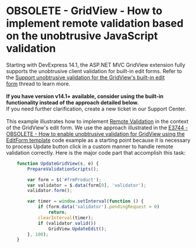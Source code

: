 # OBSOLETE - GridView - How to implement remote validation based on the unobtrusive JavaScript validation


Starting with DevExpress 14.1, the ASP.NET MVC GridView extension fully supports the unobtrusive client validation for built-in edit forms. Refer to the <a href="https://www.devexpress.com/Support/Center/p/S173266">Support unobtrusive validation for the GridView's built-in edit form</a> thread to learn more.<br /><br /><strong>If you have version v14.1+ available, consider using the built-in functionality instead of the approach detailed below.</strong><br />If you need further clarification, create a new ticket in our Support Center.<br /><br />This example illustrates how to implement <a href="https://documentation.devexpress.com/#AspNet/CustomDocument17294">Remote Validation</a> in the context of the GridView's edit form. We use the approach illustrated in the <a href="https://www.devexpress.com/Support/Center/p/E3744">E3744 - OBSOLETE - How to enable unobtrusive validation for GridView using the EditForm template</a> code example as a starting point because it is necessary to process Update button click in a custom manner to handle remote validation correctly. Here is the major code part that accomplish this task:<br />


```js
    function UpdateGridView(s, e) {
        PrepareValidationScripts();

        var form = $('#frmProduct');
        var validator = $.data(form[0], 'validator');
        validator.form();

        var timer = window.setInterval(function () {
            if (form.data('validator').pendingRequest > 0)
                return;
            clearInterval(timer);
            if (validator.valid())
                GridView.UpdateEdit();
        }, 100);
    }
```



<br/>


